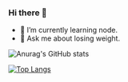 ### Hi there 👋

- 🌱 I’m currently learning node.
- 💬 Ask me about losing weight.

![Anurag's GitHub stats](https://github-readme-stats.vercel.app/api?username=wacoom&count_private=true)

[![Top Langs](https://github-readme-stats.vercel.app/api/top-langs/?username=wacoom&layout=compact)](https://github.com/anuraghazra/github-readme-stats)


